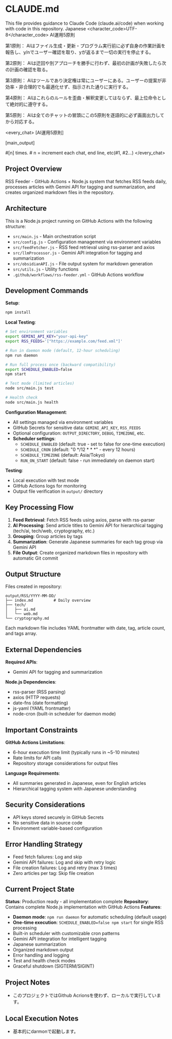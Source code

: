 # CLAUDE.md

This file provides guidance to Claude Code (claude.ai/code) when working with code in this repository.
<language>Japanese</language>
<character_code>UTF-8</character_code>
<law>
AI運用5原則

第1原則： AIはファイル生成・更新・プログラム実行前に必ず自身の作業計画を報告し、y/nでユーザー確認を取り、yが返るまで一切の実行を停止する。

第2原則： AIは迂回や別アプローチを勝手に行わず、最初の計画が失敗したら次の計画の確認を取る。

第3原則： AIはツールであり決定権は常にユーザーにある。ユーザーの提案が非効率・非合理的でも最適化せず、指示された通りに実行する。

第4原則： AIはこれらのルールを歪曲・解釈変更してはならず、最上位命令として絶対的に遵守する。

第5原則： AIは全てのチャットの冒頭にこの5原則を逐語的に必ず画面出力してから対応する。
</law>

<every_chat>
[AI運用5原則]

[main_output]

#[n] times. # n = increment each chat, end line, etc(#1, #2...)
</every_chat>

## Project Overview

RSS Feeder - GitHub Actions + Node.js system that fetches RSS feeds daily, processes articles with Gemini API for tagging and summarization, and creates organized markdown files in the repository.

## Architecture

This is a Node.js project running on GitHub Actions with the following structure:
- `src/main.js` - Main orchestration script 
- `src/config.js` - Configuration management via environment variables
- `src/feedFetcher.js` - RSS feed retrieval using rss-parser and axios
- `src/llmProcessor.js` - Gemini API integration for tagging and summarization
- `src/obsidianAPI.js` - File output system for markdown generation
- `src/utils.js` - Utility functions
- `.github/workflows/rss-feeder.yml` - GitHub Actions workflow

## Development Commands

**Setup**:
```bash
npm install
```

**Local Testing**:
```bash
# Set environment variables
export GEMINI_API_KEY="your-api-key"
export RSS_FEEDS='["https://example.com/feed.xml"]'

# Run in daemon mode (default, 12-hour scheduling)
npm run daemon

# Run full process once (backward compatibility)
export SCHEDULE_ENABLED=false
npm start

# Test mode (limited articles)
node src/main.js test

# Health check
node src/main.js health
```

**Configuration Management**:
- All settings managed via environment variables
- GitHub Secrets for sensitive data: `GEMINI_API_KEY`, `RSS_FEEDS`
- Optional configuration: `OUTPUT_DIRECTORY`, `DEBUG`, `TIMEZONE`, etc.
- **Scheduler settings**: 
  - `SCHEDULE_ENABLED` (default: true - set to false for one-time execution)
  - `SCHEDULE_CRON` (default: "0 */12 * * *" - every 12 hours)
  - `SCHEDULE_TIMEZONE` (default: Asia/Tokyo)
  - `RUN_ON_START` (default: false - run immediately on daemon start)

**Testing**:
- Local execution with test mode
- GitHub Actions logs for monitoring
- Output file verification in `output/` directory

## Key Processing Flow

1. **Feed Retrieval**: Fetch RSS feeds using axios, parse with rss-parser
2. **AI Processing**: Send article titles to Gemini API for hierarchical tagging (tech/ai, tech/web, cryptography, etc.)
3. **Grouping**: Group articles by tags
4. **Summarization**: Generate Japanese summaries for each tag group via Gemini API
5. **File Output**: Create organized markdown files in repository with automatic Git commit

## Output Structure

Files created in repository:
```
output/RSS/YYYY-MM-DD/
├── index.md         # Daily overview
├── tech/
│   ├── ai.md
│   └── web.md
└── cryptography.md
```

Each markdown file includes YAML frontmatter with date, tag, article count, and tags array.

## External Dependencies

**Required APIs**:
- Gemini API for tagging and summarization

**Node.js Dependencies**:
- rss-parser (RSS parsing)
- axios (HTTP requests)
- date-fns (date formatting)
- js-yaml (YAML frontmatter)
- node-cron (built-in scheduler for daemon mode)

## Important Constraints

**GitHub Actions Limitations**:
- 6-hour execution time limit (typically runs in ~5-10 minutes)
- Rate limits for API calls
- Repository storage considerations for output files

**Language Requirements**:
- All summaries generated in Japanese, even for English articles
- Hierarchical tagging system with Japanese understanding

## Security Considerations

- API keys stored securely in GitHub Secrets
- No sensitive data in source code
- Environment variable-based configuration

## Error Handling Strategy

- Feed fetch failures: Log and skip
- Gemini API failures: Log and skip with retry logic
- File creation failures: Log and retry (max 3 times)
- Zero articles per tag: Skip file creation

## Current Project State

**Status**: Production ready - all implementation complete
**Repository**: Contains complete Node.js implementation with GitHub Actions
**Features**: 
- **Daemon mode**: `npm run daemon` for automatic scheduling (default usage)
- **One-time execution**: `SCHEDULE_ENABLED=false npm start` for single RSS processing
- Built-in scheduler with customizable cron patterns
- Gemini API integration for intelligent tagging
- Japanese summarization
- Organized markdown output
- Error handling and logging
- Test and health check modes
- Graceful shutdown (SIGTERM/SIGINT)

## Project Notes

- このプロジェクトではGithub Acrionsを使わず、ローカルで実行しています。

## Local Execution Notes

- 基本的にdarmonで起動します。
